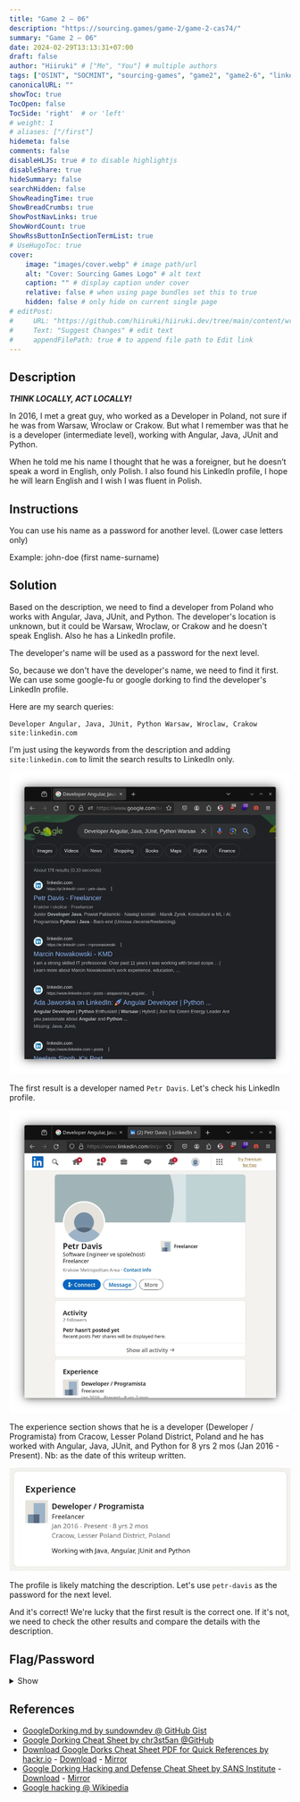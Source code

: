 ```yaml
---
title: "Game 2 – 06"
description: "https://sourcing.games/game-2/game-2-cas74/"
summary: "Game 2 – 06"
date: 2024-02-29T13:13:31+07:00
draft: false
author: "Hiiruki" # ["Me", "You"] # multiple authors
tags: ["OSINT", "SOCMINT", "sourcing-games", "game2", "game2-6", "linkedin", "google-dorking", "google-fu", "google-dork", "dorking", "google-hacking"]
canonicalURL: ""
showToc: true
TocOpen: false
TocSide: 'right'  # or 'left'
# weight: 1
# aliases: ["/first"]
hidemeta: false
comments: false
disableHLJS: true # to disable highlightjs
disableShare: true
hideSummary: false
searchHidden: false
ShowReadingTime: true
ShowBreadCrumbs: true
ShowPostNavLinks: true
ShowWordCount: true
ShowRssButtonInSectionTermList: true
# UseHugoToc: true
cover:
    image: "images/cover.webp" # image path/url
    alt: "Cover: Sourcing Games Logo" # alt text
    caption: "" # display caption under cover
    relative: false # when using page bundles set this to true
    hidden: false # only hide on current single page
# editPost:
#     URL: "https://github.com/hiiruki/hiiruki.dev/tree/main/content/writeups/sourcing-games/game2-06/index.md"
#     Text: "Suggest Changes" # edit text
#     appendFilePath: true # to append file path to Edit link
---
```


## Description

***THINK LOCALLY, ACT LOCALLY!***

In 2016, I met a great guy, who worked as a Developer in Poland, not sure if he was from Warsaw, Wroclaw or Crakow. But what I remember was that he is a developer (intermediate level), working with Angular, Java, JUnit and Python.

When he told me his name I thought that he was a foreigner, but he doesn’t speak a word in English, only Polish.
I also found his LinkedIn profile, I hope he will learn English and I wish I was fluent in Polish.

## Instructions

You can use his name as a password for another level. (Lower case letters only)

Example: john-doe  (first name-surname)

## Solution

Based on the description, we need to find a developer from Poland who works with Angular, Java, JUnit, and Python. The developer's location is unknown, but it could be Warsaw, Wroclaw, or Crakow and he doesn't speak English. Also he has a LinkedIn profile.

The developer's name will be used as a password for the next level.

So, because we don't have the developer's name, we need to find it first. We can use some google-fu or google dorking to find the developer's LinkedIn profile.

Here are my search queries:

```plaintext
Developer Angular, Java, JUnit, Python Warsaw, Wroclaw, Crakow site:linkedin.com
```

I'm just using the keywords from the description and adding `site:linkedin.com` to limit the search results to LinkedIn only.

![Google Dork](images/google-dork.webp#center)

The first result is a developer named `Petr Davis`. Let's check his LinkedIn profile.

![LinkedIn Profile](images/linkedin-profile.webp#center)

The experience section shows that he is a developer (Deweloper / Programista) from Cracow, Lesser Poland District, Poland and he has worked with Angular, Java, JUnit, and Python for 8 yrs 2 mos (Jan 2016 - Present). Nb: as the date of this writeup written.

![Experience](images/experience.webp#center)

The profile is likely matching the description. Let's use `petr-davis` as the password for the next level.

And it's correct! We're lucky that the first result is the correct one. If it's not, we need to check the other results and compare the details with the description.

## Flag/Password

<details>
<summary> Show </summary>

`petr-davis`

</details>

## References

- [GoogleDorking.md by sundowndev @ GitHub Gist](https://gist.github.com/sundowndev/283efaddbcf896ab405488330d1bbc06)
- [Google Dorking Cheat Sheet by chr3st5an @GitHub](https://github.com/chr3st5an/Google-Dorking)
- [Download Google Dorks Cheat Sheet PDF for Quick References by hackr.io](https://hackr.io/blog/google-dorks-cheat-sheet) - [Download](https://drive.google.com/file/d/1EdbKbdP3Tfkj1zBQ4NICLwnvzcM-bX9g/view "Hackr.io’s Google Dorks Cheat Sheet PDF.pdf") - [Mirror](files/Hackr.io’s%20Google%20Dorks%20Cheat%20Sheet%20PDF.pdf "Hackr.io’s Google Dorks Cheat Sheet PDF.pdf")
- [Google Dorking Hacking and Defense Cheat Sheet by SANS Institute](https://www.sans.org/posters/google-hacking-and-defense-cheat-sheet/) - [Download](https://sansorg.egnyte.com/dl/f4TCYNMgN6) - [Mirror](files/GoogleCheatSheet.pdf "GoogleCheatSheet.pdf")
- [Google hacking @ Wikipedia](https://en.wikipedia.org/wiki/Google_hacking)
